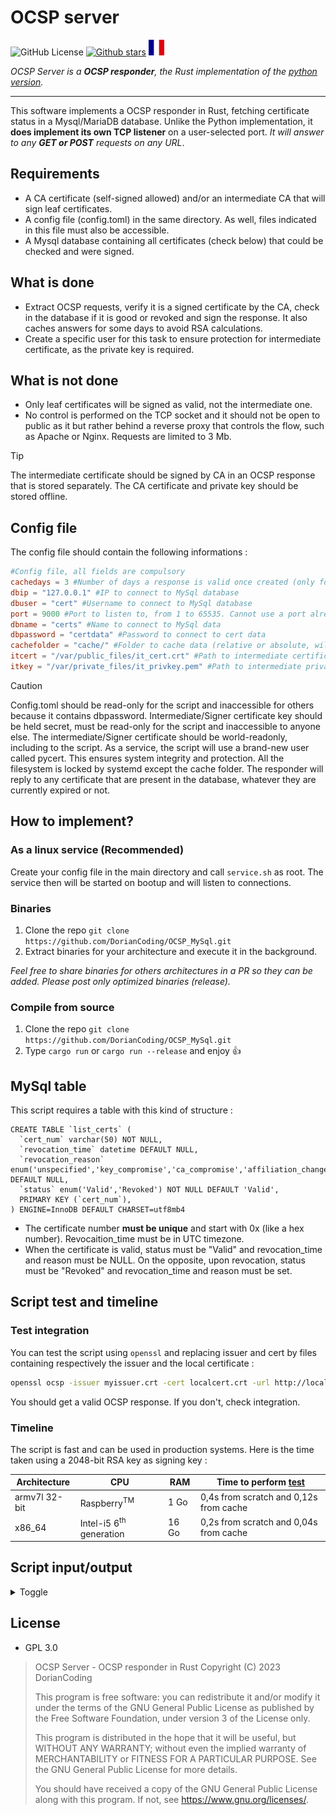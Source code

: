 # OCSP server
![GitHub License](https://img.shields.io/github/license/DorianCoding/OCSP_server)
[![Github stars](https://img.shields.io/github/stars/DorianCoding/OCSP_server.svg)](https://github.com/DorianCoding/OCSP_server/stargazers)
<img alt="French flag" src="https://github.com/lipis/flag-icons/blob/main/flags/1x1/fr.svg" width="25">

*OCSP Server is a **OCSP responder**, the Rust implementation of the [python version](https://github.com/DorianCoding/OCSP_MySql).*

----

This software implements a OCSP responder in Rust, fetching certificate status in a Mysql/MariaDB database. Unlike the Python implementation, it **does implement its own TCP listener** on a user-selected port. 
*It will answer to any **GET or POST** requests on any URL*.
## Requirements
- A CA certificate (self-signed allowed) and/or an intermediate CA that will sign leaf certificates.
- A config file (config.toml) in the same directory. As well, files indicated in this file must also be accessible.
- A Mysql database containing all certificates (check below) that could be checked and were signed.

## What is done
- Extract OCSP requests, verify it is a signed certificate by the CA, check in the database if it is good or revoked and sign the response. It also caches answers for some days to avoid RSA calculations.
- Create a specific user for this task to ensure protection for intermediate certificate, as the private key is required.
## What is not done
- Only leaf certificates will be signed as valid, not the intermediate one.
- No control is performed on the TCP socket and it should not be open to public as it but rather behind a reverse proxy that controls the flow, such as Apache or Nginx. Requests are limited to 3 Mb.

> [!TIP]
> The intermediate certificate should be signed by CA in an OCSP response that is stored separately. The CA certificate and private key should be stored offline.

## Config file
The config file should contain the following informations :
```toml
#Config file, all fields are compulsory
cachedays = 3 #Number of days a response is valid once created (only for valid certificates)
dbip = "127.0.0.1" #IP to connect to MySql database
dbuser = "cert" #Username to connect to MySql database
port = 9000 #Port to listen to, from 1 to 65535. Cannot use a port already used by another service (privileged ports allowed if used as root or as a service)
dbname = "certs" #Name to connect to MySql data
dbpassword = "certdata" #Password to connect to cert data
cachefolder = "cache/" #Folder to cache data (relative or absolute, will be created if not present)
itcert = "/var/public_files/it_cert.crt" #Path to intermediate certificate as PEM format
itkey = "/var/private_files/it_privkey.pem" #Path to intermediate private key, keep it secret (PKCS#8 format, only RSA keys supported so far)
```

> [!CAUTION]
> Config.toml should be read-only for the script and inaccessible for others because it contains dbpassword.
> Intermediate/Signer certificate key should be held secret, must be read-only for the script and inaccessible to anyone else. The intermediate/Signer certificate should be world-readonly, including to the script.
> As a service, the script will use a brand-new user called pycert. This ensures system integrity and protection. All the filesystem is locked by systemd except the cache folder.
> The responder will reply to any certificate that are present in the database, whatever they are currently expired or not.


## How to implement?
### As a linux service (Recommended)

Create your config file in the main directory and call `service.sh` as root. The service then will be started on bootup and will listen to connections.
### Binaries
1) Clone the repo `git clone https://github.com/DorianCoding/OCSP_MySql.git`
2) Extract binaries for your architecture and execute it in the background.

*Feel free to share binaries for others architectures in a PR so they can be added. Please post only optimized binaries (release).*
### Compile from source
1) Clone the repo `git clone https://github.com/DorianCoding/OCSP_MySql.git`
2) Type `cargo run` or `cargo run --release` and enjoy 👍
## MySql table
This script requires a table with this kind of structure :
```
CREATE TABLE `list_certs` (
  `cert_num` varchar(50) NOT NULL,
  `revocation_time` datetime DEFAULT NULL,
  `revocation_reason` enum('unspecified','key_compromise','ca_compromise','affiliation_changed','superseded','cessation_of_operation','certificate_hold','privilege_withdrawn','aa_compromise') DEFAULT NULL,
  `status` enum('Valid','Revoked') NOT NULL DEFAULT 'Valid',
  PRIMARY KEY (`cert_num`),
) ENGINE=InnoDB DEFAULT CHARSET=utf8mb4
```
- The certificate number **must be unique** and start with 0x (like a hex number). Revocaition_time must be in UTC timezone.
- When the certificate is valid, status must be "Valid" and revocation_time and reason must be NULL. On the opposite, upon revocation, status must be "Revoked" and revocation_time and reason must be set.
## Script test and timeline
### Test integration
You can test the script using `openssl` and replacing issuer and cert by files containing respectively the issuer and the local certificate :
```bash
openssl ocsp -issuer myissuer.crt -cert localcert.crt -url http://localhost:9000 -resp_text
```
You should get a valid OCSP response. If you don't, check integration.
### Timeline
The script is fast and can be used in production systems. Here is the time taken using a 2048-bit RSA key as signing key :

| Architecture | CPU | RAM | Time to perform [test](#Test) |
| --- | --- | --- | --- |
| armv7l 32-bit | Raspberry<sup>TM</sup> | 1 Go | 0,4s from scratch and 0,12s from cache |
| x86_64 | Intel-i5 6<sup>th</sup> generation | 16 Go | 0,2s from scratch and 0,04s from cache |
## Script input/output
<details><summary>Toggle</summary>

### Input
This software requires an OCSP request in binary form from the socket client. A request look like this (**in base64 format**), the binary form (DER format) is not human-readable but is the one needed :
```
MHoweDBRME8wTTAJBgUrDgMCGgUABBRGf2x685RgF9qF4azpunF6LM75OQQUwX3C7a+au9Af8tx/
tcfCxFkwR68CFAlOMV+mrbm8PqIFZKeyLubrqlXgoiMwITAfBgkrBgEFBQcwAQIEEgQQkcDcDZCP
zGR57CNCnt6eKg==
```
You can use `openssl ocsp -reqin file -req_text` to verify the format, which will give you something like this :
```
OCSP Request Data:
    Version: 1 (0x0)
    Requestor List:
        Certificate ID:
          Hash Algorithm: sha1
          Issuer Name Hash: 467F6C7AF3946017DA85E1ACE9BA717A2CCEF939
          Issuer Key Hash: C17DC2EDAF9ABBD01FF2DC7FB5C7C2C4593047AF
          Serial Number: 094E315FA6ADB9BC3EA20564A7B22EE6EBAA55E0
    Request Extensions:
        OCSP Nonce:
            041091C0DC0D908FCC6479EC23429EDE9E2A
```
### Output
The software will give a binary file which is the OCSP response in DER format, just as before, the base64 form :
```
MIIB1woBAKCCAdAwggHMBgkrBgEFBQcwAQEEggG9MIIBuTCBoqIWBBTBfcLtr5q70B/y3H+1x8LE
WTBHrxgPMjAyMjEyMjkxMzE5MDlaMHcwdTBNMAkGBSsOAwIaBQAEFEZ/bHrzlGAX2oXhrOm6cXos
zvk5BBTBfcLtr5q70B/y3H+1x8LEWTBHrwIUCU4xX6atubw+ogVkp7Iu5uuqVeCAABgPMjAyMjEy
MjkxMzE5MDlaoBEYDzIwMjIxMjMwMTMxOTA4WjANBgkqhkiG9w0BAQsFAAOCAQEAkIg1jf1Y5gm2
FB0eAdgfP5/h0CddJBYyD0p8SvwXdTTU+Uee+7zUhTwNzq3omosSLMgJ2yEjEv/vai4XgvCeJ+uL
vhMZADzgmifNw/58o94F7RbY9t9XoKhioS9tN0QT/y7Gzyz16vD+vYYqkW8Pvb6ueRL5A3QUARUz
eUZoU24omksxF3smVbCzM8czBAre5ydejKDS6GjnMcTZqg+GggVYJMS7ZocHVbwVRv75xFo+M/7P
cg78TNJ+KtrUOJFWYaJOOZhUleBaSmg8AW9rsZuLl98pexghCwEb9hh1mfkSUWpvRJFyVC7xblQa
JvLu5tc1TJLKtYP5uUrRmDEufA==
```
You can use `openssl ocsp -respin file -resp_text` to verify the format, which will give you something like this :
```
OCSP Response Data:
    OCSP Response Status: successful (0x0)
    Response Type: Basic OCSP Response
    Version: 1 (0x0)
    Responder Id: C17DC2EDAF9ABBD01FF2DC7FB5C7C2C4593047AF
    Produced At: Dec 29 13:19:09 2022 GMT
    Responses:
    Certificate ID:
      Hash Algorithm: sha1
      Issuer Name Hash: 467F6C7AF3946017DA85E1ACE9BA717A2CCEF939
      Issuer Key Hash: C17DC2EDAF9ABBD01FF2DC7FB5C7C2C4593047AF
      Serial Number: 094E315FA6ADB9BC3EA20564A7B22EE6EBAA55E0
    Cert Status: good
    This Update: Dec 29 13:19:09 2022 GMT
    Next Update: Dec 30 13:19:08 2022 GMT

    Signature Algorithm: sha256WithRSAEncryption
         90:88:35:8d:fd:58:e6:09:b6:14:1d:1e:01:d8:1f:3f:9f:e1:
         d0:27:5d:24:16:32:0f:4a:7c:4a:fc:17:75:34:d4:f9:47:9e:
         fb:bc:d4:85:3c:0d:ce:ad:e8:9a:8b:12:2c:c8:09:db:21:23:
         12:ff:ef:6a:2e:17:82:f0:9e:27:eb:8b:be:13:19:00:3c:e0:
         9a:27:cd:c3:fe:7c:a3:de:05:ed:16:d8:f6:df:57:a0:a8:62:
         a1:2f:6d:37:44:13:ff:2e:c6:cf:2c:f5:ea:f0:fe:bd:86:2a:
         91:6f:0f:bd:be:ae:79:12:f9:03:74:14:01:15:33:79:46:68:
         53:6e:28:9a:4b:31:17:7b:26:55:b0:b3:33:c7:33:04:0a:de:
         e7:27:5e:8c:a0:d2:e8:68:e7:31:c4:d9:aa:0f:86:82:05:58:
         24:c4:bb:66:87:07:55:bc:15:46:fe:f9:c4:5a:3e:33:fe:cf:
         72:0e:fc:4c:d2:7e:2a:da:d4:38:91:56:61:a2:4e:39:98:54:
         95:e0:5a:4a:68:3c:01:6f:6b:b1:9b:8b:97:df:29:7b:18:21:
         0b:01:1b:f6:18:75:99:f9:12:51:6a:6f:44:91:72:54:2e:f1:
         6e:54:1a:26:f2:ee:e6:d7:35:4c:92:ca:b5:83:f9:b9:4a:d1:
         98:31:2e:7c
```

</details>

## License
* GPL 3.0

> OCSP Server - OCSP responder in Rust
> Copyright (C) 2023 DorianCoding
> 
> This program is free software: you can redistribute it and/or modify
> it under the terms of the GNU General Public License as published by
> the Free Software Foundation, under version 3 of the License only.
> 
> This program is distributed in the hope that it will be useful,
> but WITHOUT ANY WARRANTY; without even the implied warranty of
> MERCHANTABILITY or FITNESS FOR A PARTICULAR PURPOSE.  See the
> GNU General Public License for more details.
> 
> You should have received a copy of the GNU General Public License
> along with this program.  If not, see <https://www.gnu.org/licenses/>.